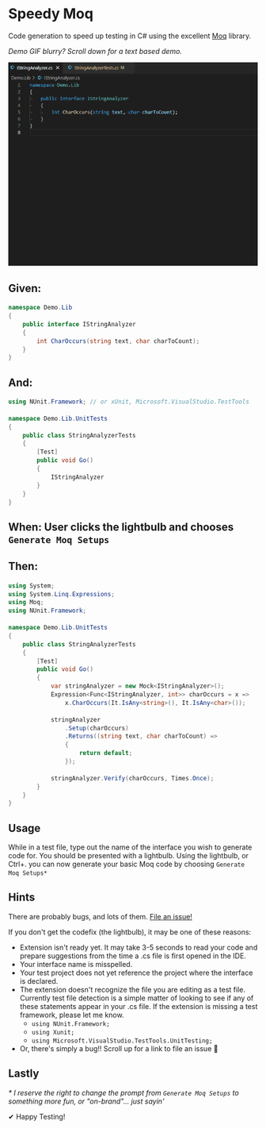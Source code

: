 # Speedy Moq

Code generation to speed up testing in C# using the excellent [Moq](https://www.nuget.org/packages/Moq/) library.

_Demo GIF blurry? Scroll down for a text based demo._

![Demo](docs/images/Demo.gif?raw=true "Demo")

## Given:
```csharp
namespace Demo.Lib
{
	public interface IStringAnalyzer
	{
		int CharOccurs(string text, char charToCount);
	}
}
```

## And:
```csharp
using NUnit.Framework; // or xUnit, Microsoft.VisualStudio.TestTools

namespace Demo.Lib.UnitTests
{
	public class StringAnalyzerTests
	{
		[Test]
		public void Go()
		{
			IStringAnalyzer
		}
	}
}
```

## When: User clicks the lightbulb and chooses `Generate Moq Setups`

## Then:
```csharp
using System;
using System.Linq.Expressions;
using Moq;
using NUnit.Framework;

namespace Demo.Lib.UnitTests
{
	public class StringAnalyzerTests
	{
		[Test]
		public void Go()
		{
			var stringAnalyzer = new Mock<IStringAnalyzer>();
			Expression<Func<IStringAnalyzer, int>> charOccurs = x =>
				x.CharOccurs(It.IsAny<string>(), It.IsAny<char>());
			
			stringAnalyzer
				.Setup(charOccurs)
				.Returns((string text, char charToCount) =>
				{
					return default;
				});

			stringAnalyzer.Verify(charOccurs, Times.Once);
		}
	}
}
```



## Usage

While in a test file, type out the name of the interface you wish to generate code for. You should be presented with a lightbulb. Using the lightbulb, or Ctrl+. you can now generate your basic Moq code by choosing `Generate Moq Setups*`

## Hints

There are probably bugs, and lots of them. [File an issue!](https://github.com/daveoftheparty/speedy-moq/issues)

If you don't get the codefix (the lightbulb), it may be one of these reasons:
- Extension isn't ready yet. It may take 3-5 seconds to read your code and prepare suggestions from the time a .cs file is first opened in the IDE.
- Your interface name is misspelled.
- Your test project does not yet reference the project where the interface is declared.
- The extension doesn't recognize the file you are editing as a test file. Currently test file detection is a simple matter of looking to see if any of these statements appear in your .cs file. If the extension is missing a test framework, please let me know.
	- `using NUnit.Framework;`
	- `using Xunit;`
	- `using Microsoft.VisualStudio.TestTools.UnitTesting;`
- Or, there's simply a bug!! Scroll up for a link to file an issue 🤣

## Lastly

_\* I reserve the right to change the prompt from `Generate Moq Setups` to something more fun, or "on-brand"... just sayin'_

✔ Happy Testing!
